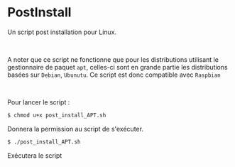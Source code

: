 # PostInstall
Un script post installation pour Linux.  

<br/>

A noter que ce script ne fonctionne que pour les distributions utilisant le gestionnaire de paquet `apt`, celles-ci sont en grande partie les distributions basées sur `Debian`, `Ubunutu`. Ce script est donc compatible avec `Raspbian`

<br/>

Pour lancer le script :
```bash
$ chmod u+x post_install_APT.sh
```
Donnera la permission au script de s'exécuter.  

```bash
$ ./post_install_APT.sh
```
Exécutera le script
